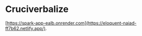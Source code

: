 # Cruciverbalize
[https://spark-app-ealb.onrender.com](https://eloquent-naiad-ff7b62.netlify.app/).
